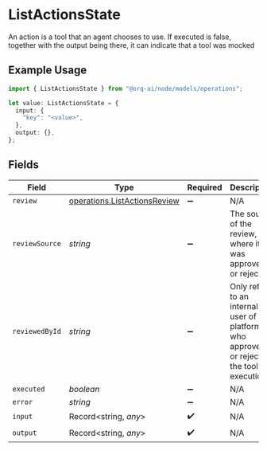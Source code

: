 # ListActionsState

An action is a tool that an agent chooses to use. If executed is false, together with the output being there, it can indicate that a tool was mocked

## Example Usage

```typescript
import { ListActionsState } from "@orq-ai/node/models/operations";

let value: ListActionsState = {
  input: {
    "key": "<value>",
  },
  output: {},
};
```

## Fields

| Field                                                                                        | Type                                                                                         | Required                                                                                     | Description                                                                                  |
| -------------------------------------------------------------------------------------------- | -------------------------------------------------------------------------------------------- | -------------------------------------------------------------------------------------------- | -------------------------------------------------------------------------------------------- |
| `review`                                                                                     | [operations.ListActionsReview](../../models/operations/listactionsreview.md)                 | :heavy_minus_sign:                                                                           | N/A                                                                                          |
| `reviewSource`                                                                               | *string*                                                                                     | :heavy_minus_sign:                                                                           | The source of the review, where it was approved or rejected                                  |
| `reviewedById`                                                                               | *string*                                                                                     | :heavy_minus_sign:                                                                           | Only refers to an internal user of the platform, who approved or rejected the tool execution |
| `executed`                                                                                   | *boolean*                                                                                    | :heavy_minus_sign:                                                                           | N/A                                                                                          |
| `error`                                                                                      | *string*                                                                                     | :heavy_minus_sign:                                                                           | N/A                                                                                          |
| `input`                                                                                      | Record<string, *any*>                                                                        | :heavy_check_mark:                                                                           | N/A                                                                                          |
| `output`                                                                                     | Record<string, *any*>                                                                        | :heavy_check_mark:                                                                           | N/A                                                                                          |